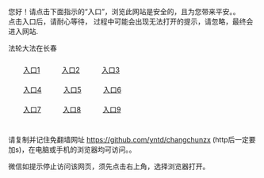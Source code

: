 您好！请点击下面指示的“入口”，浏览此网站是安全的，且为您带来平安。。 <br/>
点击入口后，请耐心等待， 过程中可能会出现无法打开的提示，请忽略，最终会进入网站. </br>

法轮大法在长春<br/>
<div style="padding:10px"><a style="margin:20px" target="_blank" href="https://dggp5t5kc358n.cloudfront.net/2Qpsp?nndbidi" id="ccLink1" rel="nofollow">入口1</a> <a target="_blank" style="margin:20px" href="https://d36dp0ezd9q2ok.cloudfront.net/2Qpsp?vmvema" id="ccLink2" rel="nofollow">入口2</a> <a style="margin:20px" target="_blank" href="https://d3flxnl9uaea8o.cloudfront.net/2Qpsp?hqinhw" id="ccLink3" rel="nofollow">入口3</a></div>

<div style="padding:10px" ><a style="margin:20px" target="_blank" href="https://dggp5t5kc358n.cloudfront.net/2Qpsp?nndbidi" id="ccLink4" rel="nofollow">入口4</a> <a style="margin:20px" href="https://d36dp0ezd9q2ok.cloudfront.net/2Qpsp?vmvema" target="_blank" id="ccLink5" rel="nofollow">入口5</a> <a style="margin:20px" href="https://d3flxnl9uaea8o.cloudfront.net/2Qpsp?hqinhw" target="_blank" id="ccLink6" rel="nofollow">入口6</a></div>

<div style="padding:10px"><a style="margin:20px" target="_blank" href="https://dggp5t5kc358n.cloudfront.net/2Qpsp?nndbidi" id="ccLink7" rel="nofollow">入口7</a> <a style="margin:20px" href="https://d36dp0ezd9q2ok.cloudfront.net/2Qpsp?vmvema" target="_blank" id="ccLink8" rel="nofollow">入口8</a> <a style="margin:20px" target="_blank" href="https://d3flxnl9uaea8o.cloudfront.net/2Qpsp?hqinhw" id="ccLink9" rel="nofollow">入口9</a></div>

<br/>



请复制并记住免翻墙网址 https://github.com/yntd/changchunzx (http后一定要加s)，在电脑或手机的浏览器均可访问。。<br/>

微信如提示停止访问该网页，须先点击右上角，选择浏览器打开。
